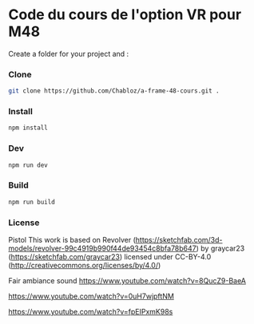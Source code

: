 # Code du cours de l'option VR pour M48

Create a folder for your project and :

### Clone
```sh
git clone https://github.com/Chabloz/a-frame-48-cours.git .
```
### Install
```sh
npm install
```
### Dev
```sh
npm run dev
```
### Build
```sh
npm run build
```

### License
Pistol
This work is based on Revolver (https://sketchfab.com/3d-models/revolver-99c4919b990f44de93454c8bfa78b647) by graycar23 (https://sketchfab.com/graycar23) licensed under CC-BY-4.0 (http://creativecommons.org/licenses/by/4.0/)

Fair ambiance sound
https://www.youtube.com/watch?v=8QucZ9-BaeA 

https://www.youtube.com/watch?v=0uH7wjpftNM

https://www.youtube.com/watch?v=fpEIPxmK98s 